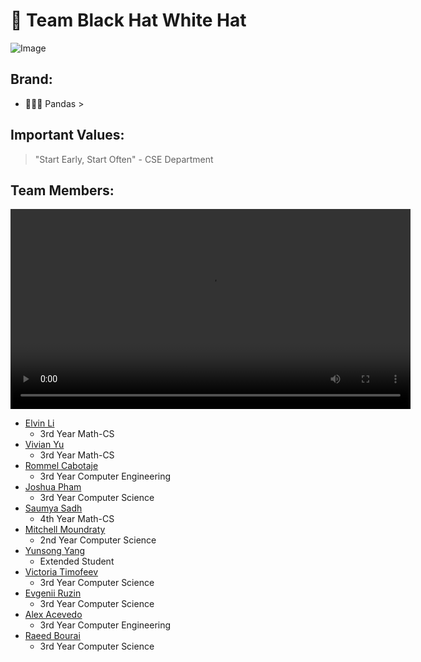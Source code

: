# 🐼 Team Black Hat White Hat  

![Image](./teambonding.jpg)  

## Brand:  
- 🐼🐼🐼 Pandas >  

## Important Values:  
>"Start Early, Start Often"  - CSE Department  

## Team Members:  
<video width="640" controls>
  <source src="./videos/teamintro.mp4" type="video/mp4">
</video>

- [Elvin Li](https://elvinlit.github.io/110-profile/)  
  - 3rd Year Math-CS  
- [Vivian Yu](https://v3yu.github.io/cse110/)  
  - 3rd Year Math-CS  
- [Rommel Cabotaje](https://rcabotaje.github.io/lab1cse110/#me-as-a-programmer)  
  - 3rd Year Computer Engineering  
- [Joshua Pham](https://phamjoshua6.github.io/Lab1/)  
  - 3rd Year Computer Science  
- [Saumya Sadh](https://ssadh123.github.io/saumya-s-110/)  
  - 4th Year Math-CS  
- [Mitchell Moundraty](https://mmoundraty.github.io/CSE-110-LAB-1/)  
  - 2nd Year Computer Science  
- [Yunsong Yang](https://faker1897.github.io/SoftwareLab1/)  
  - Extended Student  
- [Victoria Timofeev](https://vika-ti.github.io)  
  - 3rd Year Computer Science  
- [Evgenii Ruzin](https://evgenii-ruzin.github.io)  
  - 3rd Year Computer Science  
- [Alex Acevedo](https://alexandroacevedo.github.io/Lab-1-CSE110/)  
  - 3rd Year Computer Engineering  
- [Raeed Bourai](https://raeedbourai.github.io/cse_110_lab_1/)  
  - 3rd Year Computer Science  